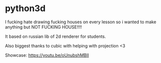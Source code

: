 # python3d

I fucking hate drawing fucking houses on every lesson so i wanted to make anything but NOT FUCKING HOUSE!!!!

It based on russian lib of 2d renderer for students.

Also biggest thanks to cubic with helping with projection <3

Showcase: https://youtu.be/oUnubshMBII
